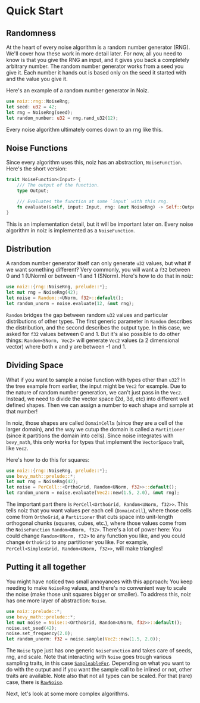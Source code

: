 # Quick Start

## Randomness

At the heart of every noise algorithm is a random number generator (RNG).
We'll cover how these work in more detail later.
For now, all you need to know is that you give the RNG an input, and it gives you back a completely arbitrary number.
The random number generator works from a seed you give it.
Each number it hands out is based only on the seed it started with and the value you give it.

Here's an example of a random number generator in Noiz.

```rust
use noiz::rng::NoiseRng;
let seed: u32 = 42;
let rng = NoiseRng(seed);
let random_number: u32 = rng.rand_u32(12);
```

Every noise algorithm ultimately comes down to an rng like this.

## Noise Functions

Since every algorithm uses this, noiz has an abstraction, `NoiseFunction`.
Here's the short version:

```rust
trait NoiseFunction<Input> {
    /// The output of the function.
    type Output;

    /// Evaluates the function at some `input` with this rng.
    fn evaluate(&self, input: Input, rng: &mut NoiseRng) -> Self::Output;
}
```

This is an implementation detail, but it will be important later on.
Every noise algorithm in noiz is implemented as a `NoiseFunction`.

## Distribution

A random number generator itself can only generate `u32` values, but what if we want something different?
Very commonly, you will want a `f32` between 0 and 1 (UNorm) or between -1 and 1 (SNorm).
Here's how to do that in noiz:

```rust
use noiz::{rng::NoiseRng, prelude::*};
let mut rng = NoiseRng(42);
let noise = Random::<UNorm, f32>::default();
let random_unorm = noise.evaluate(12, &mut rng);
```

`Random` bridges the gap between random `u32` values and particular distributions of other types.
The first generic parameter in `Random` describes the distribution, and the second describes the output type.
In this case, we asked for `f32` values between 0 and 1.
But it's also possible to do other things: `Random<SNorm, Vec2>` will generate `Vec2` values (a 2 dimensional vector) where both x and y are between -1 and 1.

## Dividing Space

What if you want to sample a noise function with types other than `u32`?
In the tree example from earlier, the input might be `Vec2` for example.
Due to the nature of random number generation, we can't just pass in the `Vec2`.
Instead, we need to divide the vector space (2d, 3d, etc) into different well defined shapes.
Then we can assign a number to each shape and sample at that number!

In noiz, those shapes are called `DomainCell`s (since they are a cell of the larger domain),
and the way we cutup the domain is called a `Partitioner` (since it partitions the domain into cells).
Since noise integrates with `bevy_math`, this only works for types that implement the `VectorSpace` trait, like `Vec2`.

Here's how to do this for squares:

```rust
use noiz::{rng::NoiseRng, prelude::*};
use bevy_math::prelude::*;
let mut rng = NoiseRng(42);
let noise = PerCell::<OrthoGrid, Random<UNorm, f32>>::default();
let random_unorm = noise.evaluate(Vec2::new(1.5, 2.0), &mut rng);
```

The important part there is `PerCell<OrthoGrid, Random<UNorm, f32>>`.
This tells noiz that you want values per each cell (`DomainCell`),
where those cells come from `OrthoGrid`, a `Partitioner` that cuts space into unit-length orthogonal chunks (squares, cubes, etc.),
where those values come from the `NoiseFunction` `Random<UNorm, f32>`.
There's a lot of power here: You could change `Random<UNorm, f32>` to any function you like, and you could change `OrthoGrid` to any partitioner you like.
For example, `PerCell<SimplexGrid, Random<UNorm, f32>>`, will make triangles!

## Putting it all together

You might have noticed two small annoyances with this approach:
You keep needing to make `NoiseRng` values, and there's no convenient way to scale the noise (make those unit squares bigger or smaller).
To address this, noiz has one more layer of abstraction: `Noise`.

```rust
use noiz::prelude::*;
use bevy_math::prelude::*;
let mut noise = Noise::<OrthoGrid, Random<UNorm, f32>>::default();
noise.set_seed(42);
noise.set_frequency(2.0);
let random_unorm: f32 = noise.sample(Vec2::new(1.5, 2.0));
```

The `Noise` type just has one generic `NoiseFunction` and takes care of seeds, rng, and scale.
Note that interacting with `Noise` goes trough various sampling traits, in this case [`SampleableFor`](https://docs.rs/noiz/latest/noiz/trait.SampleableFor.html).
Depending on what you want to do with the output and if you want the sample call to be inlined or not, other traits are available.
Note also that not all types can be scaled.
For that (rare) case, there is [`RawNoise`](https://docs.rs/noiz/latest/noiz/struct.RawNoise.html).

Next, let's look at some more complex algorithms.
